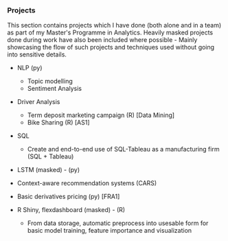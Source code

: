 ### Projects
This section contains projects which I have done (both alone and in a team) as part of my Master's Programme in Analytics.
Heavily masked projects done during work have also been included where possible - Mainly showcasing the flow of such projects and techniques used without going into sensitive details.

- NLP (py)
   - Topic modelling
   - Sentiment Analysis
- Driver Analysis
   - Term deposit marketing campaign (R) [Data Mining]
   - Bike Sharing (R) [AS1]
- SQL 
   - Create and end-to-end use of SQL-Tableau as a manufacturing firm (SQL + Tableau)
- LSTM (masked) - (py)
- Context-aware recommendation systems (CARS)
- Basic derivatives pricing (py) [FRA1]

- R Shiny, flexdashboard (masked) - (R)
   - From data storage, automatic preprocess into usesable form for basic model training, feature importance and visualization

